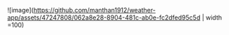 ![image](https://github.com/manthan1912/weather-app/assets/47247808/062a8e28-8904-481c-ab0e-fc2dfed95c5d | width =100)

